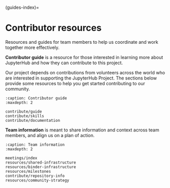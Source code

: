 (guides-index)=

# Contributor resources

Resources and guides for team members to help us coordinate and work together more effectively.

**Contributor guide** is a resource for those interested in learning more about JupyterHub and how they can contribute to this project.

Our project depends on contributions from volunteers across the world who are interested in supporting the JupyterHub Project.
The sections below provide some resources to help you get started contributing to our community.

```{toctree}
:caption: Contributor guide
:maxdepth: 2

contribute/guide
contribute/skills
contribute/documentation
```

**Team information** is meant to share information and context across team members, and align us on a plan of action.

```{toctree}
:caption: Team information
:maxdepth: 2

meetings/index
resources/shared-infrastructure
resources/binder-infrastructure
resources/milestones
contribute/repository-info
resources/community-strategy
```
